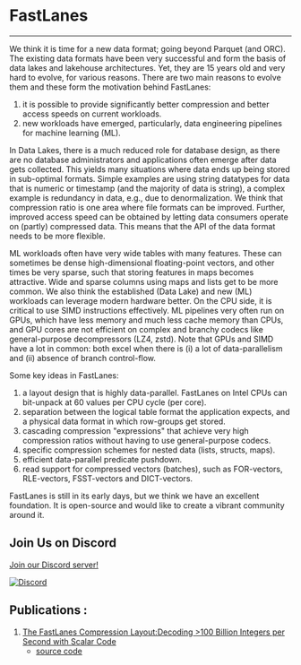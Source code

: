 # FastLanes
---
We think it is time for a new data format; going beyond Parquet (and ORC). The existing data formats have been very
successful and form the basis
of data lakes and lakehouse architectures. Yet, they are 15 years old and very hard to evolve, for various reasons.
There are two main reasons to
evolve them and these form the motivation behind FastLanes:

1. it is possible to provide significantly better compression and better access speeds on current workloads.
2. new workloads have emerged, particularly, data engineering pipelines for machine learning (ML).

In Data Lakes, there is a much reduced role for database design, as there are no database administrators and
applications often emerge after data gets
collected. This yields many situations where data ends up being stored in sub-optimal formats. Simple examples are using
string datatypes for
data that is numeric or timestamp (and the majority of data is string), a complex example is redundancy in data, e.g.,
due to denormalization.
We think that compression ratio is one area where file formats can be improved. Further, improved access speed can be
obtained by letting data
consumers operate on (partly) compressed data. This means that the API of the data format needs to be more flexible.

ML workloads often have very wide tables with many features. These can sometimes be dense high-dimensional
floating-point vectors, and other times
be very sparse, such that storing features in maps becomes attractive. Wide and sparse columns using maps and lists get
to be more common.
We also think the established (Data Lake) and new (ML) workloads can leverage modern hardware better. On the CPU side,
it is critical to use SIMD instructions
effectively. ML pipelines very often run on GPUs, which have less memory and much less cache memory than CPUs, and GPU
cores are not efficient on
complex and branchy codecs like general-purpose decompressors (LZ4, zstd). Note that GPUs and SIMD have a lot in common:
both excel when there is
(i) a lot of data-parallelism and (ii) absence of branch control-flow.

Some key ideas in FastLanes:

1. a layout design that is highly data-parallel. FastLanes on Intel CPUs can bit-unpack at 60 values per CPU cycle (per
   core).
2. separation between the logical table format the application expects, and a physical data format in which row-groups
   get stored.
3. cascading compression "expressions" that achieve very high compression ratios without having to use general-purpose
   codecs.
4. specific compression schemes for nested data (lists, structs, maps).
5. efficient data-parallel predicate pushdown.
6. read support for compressed vectors (batches), such as FOR-vectors, RLE-vectors, FSST-vectors and DICT-vectors.

FastLanes is still in its early days, but we think we have an excellent foundation. It is open-source and would like to
create a vibrant community around it.

## Join Us on Discord

[Join our Discord server!](https://discord.gg/u8wtVRh9)

[![Discord](https://img.shields.io/discord/YOUR_SERVER_ID.svg?label=Join%20Us%20on%20Discord&logo=discord)](https://discord.gg/u8wtVRh9)

## Publications :

1. [The FastLanes Compression Layout:Decoding >100 Billion Integers per Second with Scalar Code](https://www.vldb.org/pvldb/vol16/p2132-afroozeh.pdf)
    - [source code]()

    

